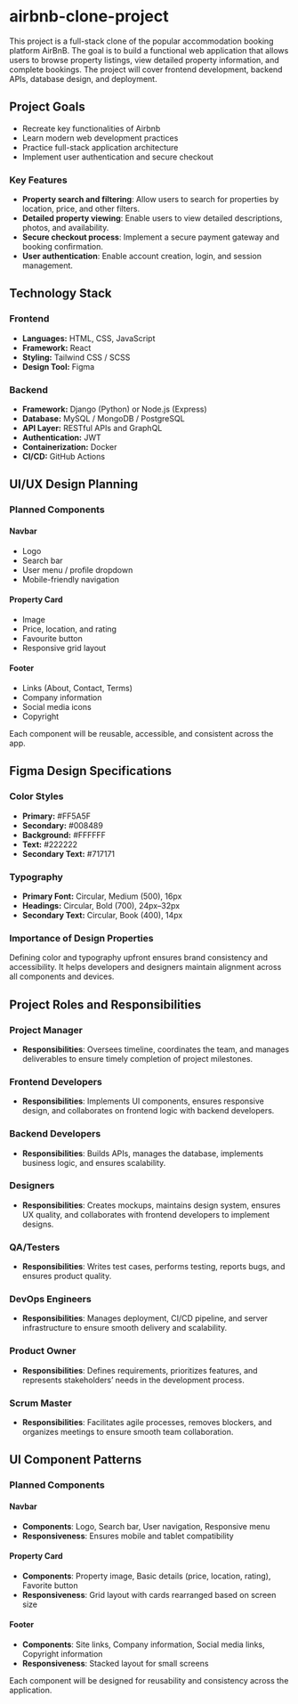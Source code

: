 # airbnb-clone-project
This project is a full-stack clone of the popular accommodation booking platform AirBnB. The goal is to build a functional web application that allows users to browse property listings, view detailed property information, and complete bookings. The project will cover frontend development, backend APIs, database design, and deployment.

## Project Goals
- Recreate key functionalities of Airbnb
- Learn modern web development practices
- Practice full-stack application architecture
- Implement user authentication and secure checkout

### Key Features
- **Property search and filtering**: Allow users to search for properties by location, price, and other filters.
- **Detailed property viewing**: Enable users to view detailed descriptions, photos, and availability.
- **Secure checkout process**: Implement a secure payment gateway and booking confirmation.
- **User authentication**: Enable account creation, login, and session management.

## Technology Stack

### Frontend
- **Languages:** HTML, CSS, JavaScript  
- **Framework:** React
- **Styling:** Tailwind CSS / SCSS  
- **Design Tool:** Figma
  
### Backend
- **Framework:** Django (Python) or Node.js (Express)  
- **Database:** MySQL / MongoDB / PostgreSQL  
- **API Layer:** RESTful APIs and GraphQL  
- **Authentication:** JWT  
- **Containerization:** Docker  
- **CI/CD:** GitHub Actions
  
## UI/UX Design Planning
### Planned Components
#### Navbar
- Logo  
- Search bar  
- User menu / profile dropdown  
- Mobile-friendly navigation  
#### Property Card
- Image  
- Price, location, and rating  
- Favourite button  
- Responsive grid layout  
#### Footer
- Links (About, Contact, Terms)  
- Company information  
- Social media icons  
- Copyright  

Each component will be reusable, accessible, and consistent across the app.

## Figma Design Specifications
### Color Styles
- **Primary:** #FF5A5F  
- **Secondary:** #008489  
- **Background:** #FFFFFF  
- **Text:** #222222  
- **Secondary Text:** #717171  

### Typography
- **Primary Font:** Circular, Medium (500), 16px  
- **Headings:** Circular, Bold (700), 24px–32px  
- **Secondary Text:** Circular, Book (400), 14px  

### Importance of Design Properties
Defining color and typography upfront ensures brand consistency and accessibility. It helps developers and designers maintain alignment across all components and devices.

## Project Roles and Responsibilities

### Project Manager
- **Responsibilities**: Oversees timeline, coordinates the team, and manages deliverables to ensure timely completion of project milestones.

### Frontend Developers
- **Responsibilities**: Implements UI components, ensures responsive design, and collaborates on frontend logic with backend developers.

### Backend Developers
- **Responsibilities**: Builds APIs, manages the database, implements business logic, and ensures scalability.

### Designers
- **Responsibilities**: Creates mockups, maintains design system, ensures UX quality, and collaborates with frontend developers to implement designs.

### QA/Testers
- **Responsibilities**: Writes test cases, performs testing, reports bugs, and ensures product quality.

### DevOps Engineers
- **Responsibilities**: Manages deployment, CI/CD pipeline, and server infrastructure to ensure smooth delivery and scalability.

### Product Owner
- **Responsibilities**: Defines requirements, prioritizes features, and represents stakeholders’ needs in the development process.
  
### Scrum Master
- **Responsibilities**: Facilitates agile processes, removes blockers, and organizes meetings to ensure smooth team collaboration.

## UI Component Patterns

### Planned Components

#### Navbar
- **Components**: Logo, Search bar, User navigation, Responsive menu
- **Responsiveness**: Ensures mobile and tablet compatibility

#### Property Card
- **Components**: Property image, Basic details (price, location, rating), Favorite button
- **Responsiveness**: Grid layout with cards rearranged based on screen size

#### Footer
- **Components**: Site links, Company information, Social media links, Copyright information
- **Responsiveness**: Stacked layout for small screens

Each component will be designed for reusability and consistency across the application.
